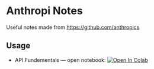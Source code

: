 # Anthropi Notes
Useful notes made from https://github.com/anthropics


## Usage
- API Fundementals — open notebook: [![Open In Colab](https://colab.research.google.com/assets/colab-badge.svg)](https://colab.research.google.com/github/michellepace/anthropic_notes/blob/main/api_fundamentals.ipynb)
